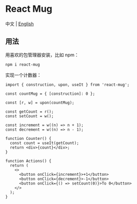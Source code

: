 # React Mug

中文 | [English](./README.md)

## 用法

用喜欢的包管理器安装，比如 npm：

```sh
npm i react-mug
```

实现一个计数器：

```tsx
import { construction, upon, useIt } from 'react-mug';

const countMug = { [construction]: 0 };

const [r, w] = upon(countMug);

const getCount = r();
const setCount = w();

const increment = w((n) => n + 1);
const decrement = w((n) => n - 1);

function Counter() {
  const count = useIt(getCount);
  return <div>{count}</div>;
}

function Actions() {
  return (
    <>
      <button onClick={increment}>+1</button>
      <button onClick={decrement}>-1</button>
      <button onClick={() => setCount(0)}>To 0</button>
    </>
  );
}
```
